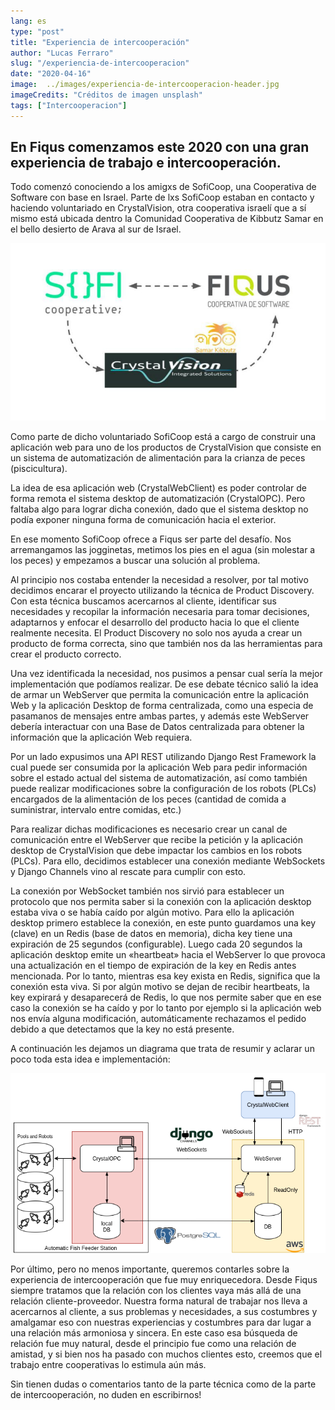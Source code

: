 ```yaml
---
lang: es
type: "post"
title: "Experiencia de intercooperación"
author: "Lucas Ferraro"
slug: "/experiencia-de-intercooperacion"
date: "2020-04-16"
image:  ../images/experiencia-de-intercooperacion-header.jpg
imageCredits: "Créditos de imagen unsplash"
tags: ["Intercooperacion"]
---
```


## En Fiqus comenzamos este 2020 con una gran experiencia de trabajo e intercooperación.

Todo comenzó conociendo a los amigxs de SofiCoop, una Cooperativa de Software con base en Israel. Parte de lxs SofiCoop estaban en contacto y haciendo voluntariado en CrystalVision, otra cooperativa israelí que a sí mismo está ubicada dentro la Comunidad Cooperativa de Kibbutz Samar en el bello desierto de Arava al sur de Israel.

![Créditos de imagen unsplash](../images/experiencia-de-intercooperacion-01.jpg)

Como parte de dicho voluntariado SofiCoop está a cargo de construir una aplicación web para uno de los productos de CrystalVision que consiste en un sistema de automatización de alimentación para la crianza de peces (piscicultura).

La idea de esa aplicación web (CrystalWebClient) es poder controlar de forma remota el sistema desktop de automatización (CrystalOPC). Pero faltaba algo para lograr dicha conexión, dado que el sistema desktop no podía exponer ninguna forma de comunicación hacia el exterior.

En ese momento SofiCoop ofrece a Fiqus ser parte del desafío. Nos arremangamos las jogginetas, metimos los pies en el agua (sin molestar a los peces) y empezamos a buscar una solución al problema.

Al principio nos costaba entender la necesidad a resolver, por tal motivo decidimos encarar el proyecto utilizando la técnica de Product Discovery.
Con esta técnica buscamos acercarnos al cliente, identificar sus necesidades y recopilar la información necesaria para tomar decisiones, adaptarnos y enfocar el desarrollo del producto hacia lo que el cliente realmente necesita.
El Product Discovery no solo nos ayuda a crear un producto de forma correcta, sino que también nos da las herramientas para crear el producto correcto.

Una vez identificada la necesidad, nos pusimos a pensar cual sería la mejor implementación que podíamos realizar. De ese debate técnico salió la idea de armar un WebServer que permita la comunicación entre la aplicación Web y la aplicación Desktop de forma centralizada, como una especia de pasamanos de mensajes entre ambas partes, y además este WebServer debería interactuar con una Base de Datos centralizada para obtener la información que la aplicación Web requiera.

Por un lado expusimos una API REST utilizando Django Rest Framework la cual puede ser consumida por la aplicación Web para pedir información sobre el estado actual del sistema de automatización, así como también puede realizar modificaciones sobre la configuración de los robots (PLCs) encargados de la alimentación de los peces (cantidad de comida a suministrar, intervalo entre comidas, etc.)

Para realizar dichas modificaciones es necesario crear un canal de comunicación entre el WebServer que recibe la petición y la aplicación desktop de CrystalVision que debe impactar los cambios en los robots (PLCs). Para ello, decidimos establecer una conexión mediante WebSockets y Django Channels vino al rescate para cumplir con esto.

La conexión por WebSocket también nos sirvió para establecer un protocolo que nos permita saber si la conexión con la aplicación desktop estaba viva o se había caído por algún motivo. Para ello la aplicación desktop primero establece la conexión, en este punto guardamos una key (clave) en un Redis (base de datos en memoria), dicha key tiene una expiración de 25 segundos (configurable). Luego cada 20 segundos la aplicación desktop emite un «heartbeat» hacia el WebServer lo que provoca una actualización en el tiempo de expiración de la key en Redis antes mencionada. Por lo tanto, mientras esa key exista en Redis, significa que la conexión esta viva. Si por algún motivo se dejan de recibir heartbeats, la key expirará y desaparecerá de Redis, lo que nos permite saber que en ese caso la conexión se ha caído y por lo tanto por ejemplo si la aplicación web nos envía alguna modificación, automáticamente rechazamos el pedido debido a que detectamos que la key no está presente.

A continuación les dejamos un diagrama que trata de resumir y aclarar un poco toda esta idea e implementación:

![Créditos de imagen unsplash](../images/experiencia-de-intercooperacion-02.png)

Por último, pero no menos importante, queremos contarles sobre la experiencia de intercooperación que fue muy enriquecedora.
Desde Fiqus siempre tratamos que la relación con los clientes vaya más allá de una relación cliente-proveedor. Nuestra forma natural de trabajar nos lleva a acercarnos al cliente, a sus problemas y necesidades, a sus costumbres y amalgamar eso con nuestras experiencias y costumbres para dar lugar a una relación más armoniosa y sincera.
En este caso esa búsqueda de relación fue muy natural, desde el principio fue como una relación de amistad, y si bien nos ha pasado con muchos clientes esto, creemos que el trabajo entre cooperativas lo estimula aún más.

Sin tienen dudas o comentarios tanto de la parte técnica como de la parte de intercooperación, no duden en escribirnos!